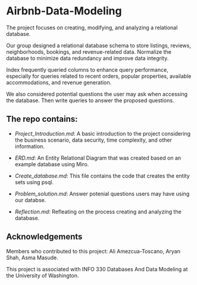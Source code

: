 # Airbnb-Data-Modeling 
The project focuses on creating, modifying, and analyzing a relational database. 

Our group designed a relational database schema to store listings, reviews, neighborhoods, bookings, and revenue-related data. Normalize the database to minimize data redundancy and improve data integrity.

Index frequently queried columns to enhance query performance, especially for queries related to recent orders, popular properties, available accommodations, and revenue generation.

We also considered potential questions the user may ask when accessing the database.
Then write queries to answer the proposed questions.



## The repo contains:
- *Project_Introduction.md*: A basic introduction to the project considering the business scenario, data security, time complexity, and other information.

- *ERD.md*: An Entity Relational Diagram that was created based on an example database using Miro.

- *Create_database.md*: This file contains the code that creates the entity sets using psql.

- *Problem_solution.md*: Answer potenial questions users may have using our databse.

- *Reflection.md*: Refleating on the process creating and analyzing the database.


## Acknowledgements
Members who contributed to this project: Ali Amezcua-Toscano, Aryan Shah, Asma Masude.

This project is associated with INFO 330 Databases And Data Modeling at the University of Washington.
